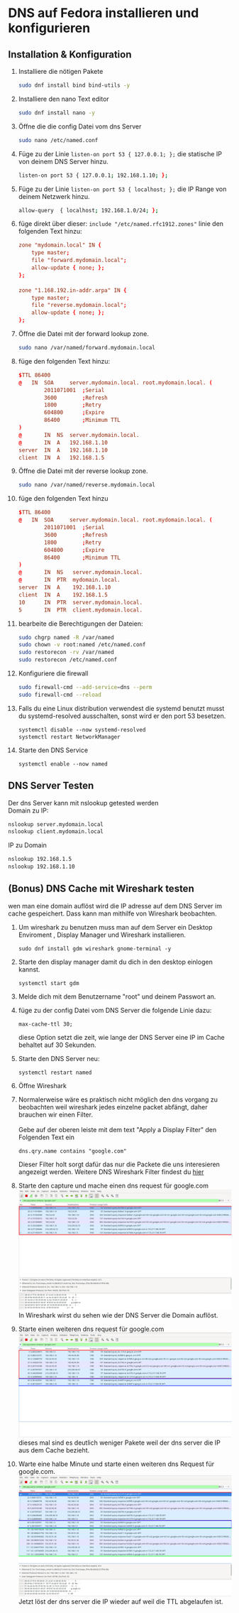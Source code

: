 # DNS auf Fedora installieren und konfigurieren
## Installation & Konfiguration
1. Installiere die nötigen Pakete
    ```bash
    sudo dnf install bind bind-utils -y
    ```
2. Installiere den nano Text editor
    ```bash
    sudo dnf install nano -y
    ```
3. Öffne die die config Datei vom dns Server
    ```bash
    sudo nano /etc/named.conf
    ```
4. Füge zu der Linie `listen-on port 53 { 127.0.0.1; };` die statische IP von deinem DNS Server hinzu.
    ```bash
    listen-on port 53 { 127.0.0.1; 192.168.1.10; };
    ```
5. Füge zu der Linie `listen-on port 53 { localhost; };` die IP Range von deinem Netzwerk hinzu.
    ```bash
    allow-query  { localhost; 192.168.1.0/24; };
    ```
6. füge direkt über dieser: `include "/etc/named.rfc1912.zones"` linie den folgenden Text hinzu: <br>
    ```conf
    zone "mydomain.local" IN {
        type master;
        file "forward.mydomain.local";
        allow-update { none; };
    };

    zone "1.168.192.in-addr.arpa" IN {
        type master;
        file "reverse.mydomain.local";
        allow-update { none; };
    };
    ```

7. Öffne die Datei mit der forward lookup zone.
    ```bash
    sudo nano /var/named/forward.mydomain.local
    ```
8. füge den folgenden Text hinzu:
    ```conf
    $TTL 86400
    @   IN  SOA     server.mydomain.local. root.mydomain.local. (
            2011071001  ;Serial
            3600        ;Refresh
            1800        ;Retry
            604800      ;Expire
            86400       ;Minimum TTL
    )
    @	    IN  NS  server.mydomain.local.
    @	    IN  A   192.168.1.10
    server  IN  A   192.168.1.10
    client  IN  A   192.168.1.5
    ```


9. Öffne die Datei mit der reverse lookup zone.
    ```bash
    sudo nano /var/named/reverse.mydomain.local
    ```
10. füge den folgenden Text hinzu
    ```conf
    $TTL 86400
    @   IN  SOA     server.mydomain.local. root.mydomain.local. (
            2011071001  ;Serial
            3600        ;Refresh
            1800        ;Retry
            604800      ;Expire
            86400       ;Minimum TTL
    )
    @	    IN  NS   server.mydomain.local.
    @	    IN  PTR  mydomain.local.
    server  IN  A    192.168.1.10
    client  IN  A    192.168.1.5
    10	    IN  PTR  server.mydomain.local.
    5	    IN  PTR  client.mydomain.local.

    ```

11. bearbeite die Berechtigungen der Dateien:
    ```bash
    sudo chgrp named -R /var/named
    sudo chown -v root:named /etc/named.conf
    sudo restorecon -rv /var/named
    sudo restorecon /etc/named.conf
    ```
12. Konfiguriere die firewall
    ```bash
    sudo firewall-cmd --add-service=dns --perm
    sudo firewall-cmd --reload
    ```
13. Falls du eine Linux distribution verwendest die systemd benutzt musst du systemd-resolved ausschalten, sonst wird er den port 53 besetzen.
    ```
    systemctl disable --now systemd-resolved
    systemctl restart NetworkManager
    ```
14. Starte den DNS Service
    ```
    systemctl enable --now named
    ```

## DNS Server Testen
Der dns Server kann mit nslookup getested werden <br>
Domain zu IP: <br>
```bash
nslookup server.mydomain.local
nslookup client.mydomain.local
```
IP zu Domain
```bash
nslookup 192.168.1.5
nslookup 192.168.1.10
```

## (Bonus) DNS Cache mit Wireshark testen
wen man eine domain auflöst wird die IP adresse auf dem DNS Server im cache gespeichert. Dass kann man mithilfe von Wireshark beobachten.
1. Um wireshark zu benutzen muss man auf dem Server ein Desktop Enviroment , Display Manager und Wireshark installieren.
    ```
    sudo dnf install gdm wireshark gnome-terminal -y
    ```

2. Starte den display manager damit du dich in den desktop einlogen kannst.
    ```
    systemctl start gdm
    ```
3. Melde dich mit dem Benutzername "root" und deinem Passwort an.

4. füge zu der config Datei vom DNS Server die folgende Linie dazu:
    ```
    max-cache-ttl 30;
    ```
    diese Option setzt die zeit, wie lange der DNS Server eine IP im Cache behaltet auf 30 Sekunden.

5. Starte den DNS Server neu:
    ```
    systemctl restart named
    ```

6. Öffne Wireshark

7. Normalerweise wäre es praktisch nicht möglich den dns vorgang zu beobachten weil wireshark jedes einzelne packet abfängt, daher brauchen wir einen Filter. <br><br> Gebe auf der oberen leiste mit dem text "Apply a Display Filter" den Folgenden Text ein
    ```
    dns.qry.name contains "google.com"
    ```
    Dieser Filter holt sorgt dafür das nur die Packete die uns interesieren angezeigt werden. Weitere DNS Wireshark Filter findest du [hier](https://www.wireshark.org/docs/dfref/d/dns.html)
8. Starte den capture und mache einen dns request für google.com
    ![](/Dateien/Bilder/DNS_Fedora/1.png)
    In Wireshark wirst du sehen wie der DNS Server die Domain auflöst.

9. Starte einen weiteren dns request für google.com
    ![](/Dateien/Bilder/DNS_Fedora/2.png)
    dieses mal sind es deutlich weniger Pakete weil der dns server die IP aus dem Cache bezieht.

10. Warte eine halbe Minute und starte einen weiteren dns Request für google.com.
    ![](/Dateien/Bilder/DNS_Fedora/3.png)
    Jetzt löst der dns server die IP wieder auf weil die TTL abgelaufen ist.